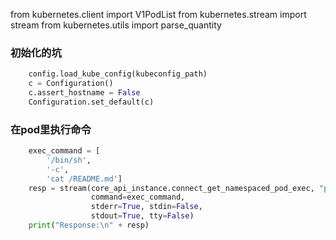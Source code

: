 from kubernetes.client import V1PodList
from kubernetes.stream import stream
from kubernetes.utils import parse_quantity

### 初始化的坑

```python
    config.load_kube_config(kubeconfig_path)
    c = Configuration()
    c.assert_hostname = False
    Configuration.set_default(c)
```

### 在pod里执行命令

```python
    exec_command = [
        '/bin/sh',
        '-c',
        'cat /README.md']
    resp = stream(core_api_instance.connect_get_namespaced_pod_exec, "pod_name", 'namespace',
                  command=exec_command,
                  stderr=True, stdin=False,
                  stdout=True, tty=False)
    print("Response:\n" + resp)
```